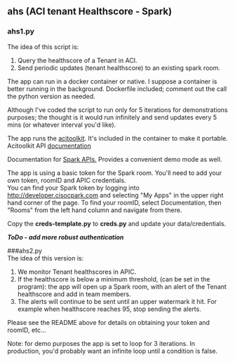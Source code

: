 ## ahs  (ACI tenant Healthscore - Spark)

### ahs1.py
The idea of this script is:  
1) Query the healthscore of a Tenant in ACI.  
2) Send periodic updates (tenant healthscore) to an existing spark room.  

The app can run in a docker container or native. I suppose a container is better running in the background. Dockerfile included; comment out the call the python version as needed.

Although I've coded the script to run only for 5 iterations for demonstrations purposes; the thought is it would run infinitely and send updates every 5 mins (or whatever interval you'd like).  

The app runs the [acitoolkit](https://github.com/datacenter/acitoolkit).  It's included in the container to make it portable.  
Acitoolkit API [documentation](https://acitoolkit.readthedocs.io/en/latest/modules.html)  


Documentation for [Spark APIs.](https://developer.ciscospark.com/getting-started.html) Provides a convenient demo mode as well.

The app is using a basic token for the Spark room. You'll need to add your own token, roomID and APIC credentials.  
You can find your Spark token by logging into <http://developer.cisocpark.com> and selecting "My Apps" in the upper right hand corner of the page. To find your roomID, select Documentation, then "Rooms" from the left hand column and navigate from there.  

Copy the ****creds-template.py**** to ****creds.py****  and update your data/credentials. 

***ToDo - add more robust authentication***  

###ahs2.py  
The idea of this version is:  
1) We monitor Tenant healthscores in APIC.  
2) If the healthscore is below a minimum threshold, (can be set in the program): the app will open up a Spark room, with an alert of the Tenant healthscore and add in team members.  
3) The alerts will continue to be sent until an upper watermark it hit. For example when healthscore reaches 95, stop sending the alerts. 

Please see the README above for details on obtaining your token and roomID, etc...

Note: for demo purposes the app is set to loop for 3 iterations. In production, you'd probably want an infinite loop until a condition is false.



 


